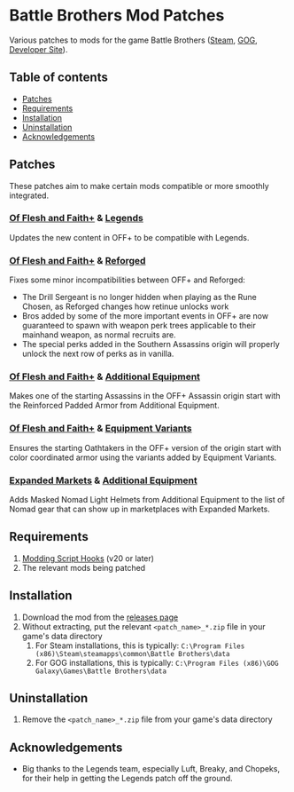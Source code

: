 # Battle Brothers Mod Patches

Various patches to mods for the game Battle Brothers ([Steam](https://store.steampowered.com/app/365360/Battle_Brothers/), [GOG](https://www.gog.com/game/battle_brothers), [Developer Site](http://battlebrothersgame.com/buy-battle-brothers/)).

## Table of contents

-   [Patches](#patches)
-   [Requirements](#requirements)
-   [Installation](#installation)
-   [Uninstallation](#uninstallation)
-   [Acknowledgements](#acknowledgements)

## Patches

These patches aim to make certain mods compatible or more smoothly integrated.

### **[Of Flesh and Faith+](https://github.com/jcsato/of_flesh_and_faith_plus) & [Legends](https://github.com/Battle-Brothers-Legends/Legends-public)**

Updates the new content in OFF+ to be compatible with Legends.

### **[Of Flesh and Faith+](https://github.com/jcsato/of_flesh_and_faith_plus) & [Reforged](https://github.com/Battle-Modders/mod-reforged)**

Fixes some minor incompatibilities between OFF+ and Reforged:
- The Drill Sergeant is no longer hidden when playing as the Rune Chosen, as Reforged changes how retinue unlocks work
- Bros added by some of the more important events in OFF+ are now guaranteed to spawn with weapon perk trees applicable to their mainhand weapon, as normal recruits are.
- The special perks added in the Southern Assassins origin will properly unlock the next row of perks as in vanilla.

### **[Of Flesh and Faith+](https://github.com/jcsato/of_flesh_and_faith_plus) & [Additional Equipment](https://github.com/jcsato/sato_additional_equipment_mod)**

Makes one of the starting Assassins in the OFF+ Assassin origin start with the Reinforced Padded Armor from Additional Equipment.

### **[Of Flesh and Faith+](https://github.com/jcsato/of_flesh_and_faith_plus) & [Equipment Variants](https://github.com/jcsato/sato_equipment_variants_mod)**

Ensures the starting Oathtakers in the OFF+ version of the origin start with color coordinated armor using the variants added by Equipment Variants.

### **[Expanded Markets](https://github.com/jcsato/sato_expanded_markets_mod) & [Additional Equipment](https://github.com/jcsato/sato_additional_equipment_mod)**

Adds Masked Nomad Light Helmets from Additional Equipment to the list of Nomad gear that can show up in marketplaces with Expanded Markets.

## Requirements

1) [Modding Script Hooks](https://www.nexusmods.com/battlebrothers/mods/42) (v20 or later)
2) The relevant mods being patched

## Installation

1) Download the mod from the [releases page](https://github.com/jcsato/bbros_mod_patches/releases/latest)
2) Without extracting, put the relevant `<patch_name>_*.zip` file in your game's data directory
    1) For Steam installations, this is typically: `C:\Program Files (x86)\Steam\steamapps\common\Battle Brothers\data`
    2) For GOG installations, this is typically: `C:\Program Files (x86)\GOG Galaxy\Games\Battle Brothers\data`

## Uninstallation

1) Remove the `<patch_name>_*.zip` file from your game's data directory

## Acknowledgements
- Big thanks to the Legends team, especially Luft, Breaky, and Chopeks, for their help in getting the Legends patch off the ground.

